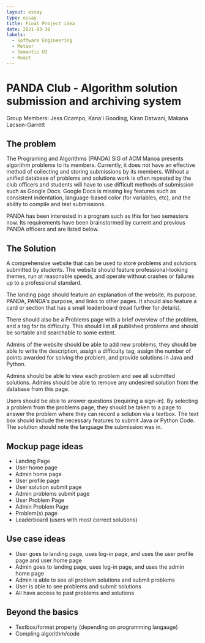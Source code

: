 ```yaml
---
layout: essay
type: essay
title: Final Project idea
date: 2021-03-30
labels:
  - Software Engineering
  - Meteor
  - Semantic UI
  - React
---
```


# PANDA Club - Algorithm solution submission and archiving system

Group Members: Jess Ocampo, Kana'i Gooding, Kiran Datwani, Makana Lacson-Garrett

## The problem
The Programing and Algorithms (PANDA) SIG of ACM Manoa presents algorithm problems to its members.  Currently, it does not have an effective method of collecting and storing submissions by its members.  Without a unified database of problems and solutions work is often repeated by the club officers and students will have to use difficult methods of submission such as Google Docs.  Google Docs is missing key features such as consistent indentation, language-based color (for variables, etc), and the ability to compile and test submissions.  

PANDA has been interested in a program such as this for two semesters now.  Its requirements have been brainstormed by current and previous PANDA officers and are listed below.

## The Solution
A comprehensive website that can be used to store problems and solutions submitted by students.  The website should feature professional-looking themes, run at reasonable speeds, and operate without crashes or failures up to a professional standard.  

The landing page should feature an explanation of the website, its purpose, PANDA, PANDA's purpose, and links to other pages.  It should also feature a card or section that has a small leaderboard (read further for details).  

There should also be a Problems page with a brief overview of the problem, and a tag for its difficulty.  This should list all published problems and should be sortable and searchable to some extent.  

Admins of the website should be able to add new problems, they should be able to write the description, assign a difficulty tag, assign the number of points awarded for solving the problem, and provide solutions in Java and Python.

Admins should be able to view each problem and see all submitted solutions.  Admins should be able to remove any undesired solution from the database from this page.  

Users should be able to answer questions (requiring a sign-in).  By selecting a problem from the problems page, they should be taken to a page to answer the problem where they can record a solution via a textbox.  The text box should include the necessary features to submit Java or Python Code.  The solution should note the language the submission was in.  

## Mockup page ideas
- Landing Page
- User home page
- Admin home page
- User profile page
- User solution submit page
- Admin problems submit page
- User Problem Page
- Admin Problem Page
- Problem(s) page
- Leaderboard (users with most correct solutions)

## Use case ideas
- User goes to landing page, uses log-in page, and uses the user profile page and user home page
- Admin goes to landing page, uses log-in page, and uses the admin home page
- Admin is able to see all problem solutions and submit problems
- User is able to see problems and submit solutions
- All have access to past problems and solutions

## Beyond the basics
- Textbox/format property (depending on programming langauge)
- Compling algorithm/code
